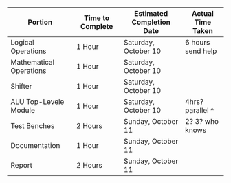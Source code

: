 | Portion                 | Time to Complete | Estimated Completion Date | Actual Time Taken |
|-------------------------|------------------|---------------------------|-------------------|
| Logical Operations      | 1 Hour           | Saturday, October 10      | 6 hours send help |
| Mathematical Operations | 1 Hour           | Saturday, October 10      |                   |
| Shifter                 | 1 Hour           | Saturday, October 10      |                   |
| ALU Top-Levele Module   | 1 Hour           | Saturday, October 10      | 4hrs? parallel ^  |
| Test Benches            | 2 Hours          | Sunday, October 11        | 2? 3? who knows   |
| Documentation           | 1 Hour           | Sunday, October 11        |                   |
| Report                  | 2 Hours          | Sunday, October 11        |                   |
